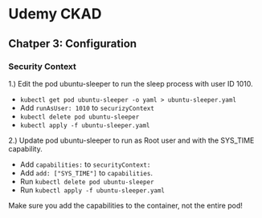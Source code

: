 # Udemy CKAD

## Chatper 3: Configuration

### Security Context

1.) Edit the pod ubuntu-sleeper to run the sleep process with user ID 1010.

- `kubectl get pod ubuntu-sleeper -o yaml > ubuntu-sleeper.yaml`
- Add `runAsUser: 1010` to `securizyContext`
- `kubectl delete pod ubuntu-sleeper`
- `kubectl apply -f ubuntu-sleeper.yaml`

2.) Update pod ubuntu-sleeper to run as Root user and with the SYS_TIME capability.

- Add `capabilities:` to `securityContext:`
- Add `add: ["SYS_TIME"]` to `capabilities`.
- Run `kubectl delete pod ubuntu-sleeper`
- Run `kubectl apply -f ubuntu-sleeper.yaml`

Make sure you add the capabilities to the container, not the entire pod!
